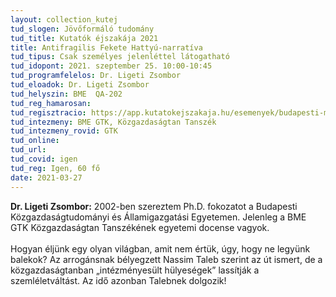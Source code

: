 ```yaml
---
layout: collection_kutej
tud_slogen: Jövőformáló tudomány
tud_title: Kutatók éjszakája 2021
title: Antifragilis Fekete Hattyú-narratíva
tud_tipus: Csak személyes jelenléttel látogatható
tud_idopont: 2021. szeptember 25. 10:00-10:45
tud_programfelelos: Dr. Ligeti Zsombor
tud_eloadok: Dr. Ligeti Zsombor
tud_helyszin: BME  QA-202
tud_reg_hamarosan:
tud_regisztracio: https://app.kutatokejszakaja.hu/esemenyek/budapesti-muszaki-es-gazdasagtudomanyi-egyetem/antifragilis-fekete-hattyu-narrativa
tud_intezmeny: BME GTK, Közgazdaságtan Tanszék
tud_intezmeny_rovid: GTK
tud_online:
tud_url:
tud_covid: igen
tud_reg: Igen, 60 fő
date: 2021-03-27
---
```

<b>Dr. Ligeti Zsombor:</b> 2002-ben szereztem Ph.D. fokozatot a Budapesti Közgazdaságtudományi és Államigazgatási Egyetemen. Jelenleg a BME GTK Közgazdaságtan Tanszékének egyetemi docense vagyok.
<br><br>
Hogyan éljünk egy olyan világban, amit nem értük, úgy, hogy ne legyünk balekok? Az arrogánsnak bélyegzett Nassim Taleb szerint az út ismert, de a közgazdaságtanban „intézményesült hülyeségek” lassítják a szemléletváltást. Az idő azonban Talebnek dolgozik!

